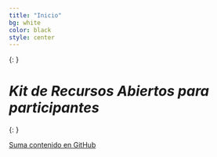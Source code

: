 ```yaml
---
title: "Inicio"
bg: white
color: black
style: center
---
```



{: }

 <span class="fa-stack subtlecircle" style="font-size:100px; visibility: hidden; height: 4em; background:rgba(255,166,0,0.1)">
  <i class="fa fa-circle fa-stack-2x text-white"></i>
  <i class="fa fa-bicycle fa-stack-1x text-orange"></i>
</span>

# *Kit de Recursos Abiertos para participantes*


{: }


<span id="forkongithub">
  <a href="https://github.com/EL-BID/hackathon-kit" class="bg-blue">
    Suma contenido en GitHub
  </a>
</span>
